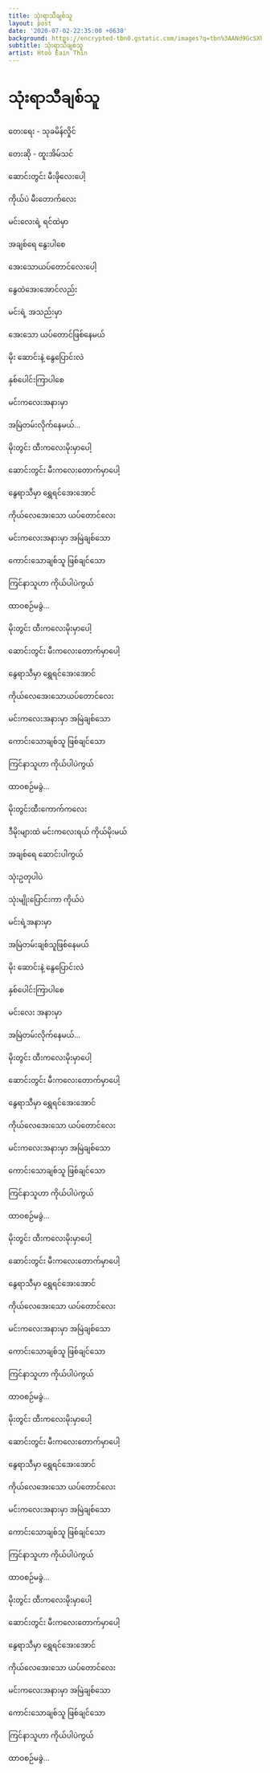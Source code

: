```yaml
---
title: သုံးရာသီချစ်သူ
layout: post
date: '2020-07-02-22:35:00 +0630'
background: https://encrypted-tbn0.gstatic.com/images?q=tbn%3AANd9GcSXhx371QNR8DvybPB1GTpvjEnfG6tbtmJpVA&usqp=CAU
subtitle: သုံးရာသီချစ်သူ
artist: Htoo Eain Thin
---
```


# သုံးရာသီချစ်သူ

တေးရေး - သုခမိန်လှိုင်

တေးဆို - ထူးအိမ်သင်

ဆောင်းတွင်း မီးဖိုလေးပေါ့

ကိုယ်ပဲ မီးတောက်လေး

မင်းလေးရဲ့ ရင်ထဲမှာ

အချစ်ရေ နွေးပါစေ

အေးသောယပ်တောင်လေးပေါ့

နွေထဲအေးအောင်လည်း

မင်းရဲ့ အသည်းမှာ

အေးသော ယပ်တောင်ဖြစ်နေမယ်

မိုး ဆောင်းနဲ့ နွေပြောင်းလဲ

နှစ်ပေါင်းကြာပါစေ

မင်းကလေးအနားမှာ

အမြဲတမ်းလိုက်နေမယ်...

မိုးတွင်း ထီးကလေးမိုးမှာပေါ့

ဆောင်းတွင်း မီးကလေးတောက်မှာပေါ့

နွေရာသီမှာ ရွှေရင်အေးအောင်

ကိုယ်လေအေးသော ယပ်တောင်လေး

မင်းကလေးအနားမှာ အမြဲချစ်သော

ကောင်းသောချစ်သူ ဖြစ်ချင်သော

ကြင်နာသူဟာ ကိုယ်ပါပဲကွယ်

ထာဝစဉ်မခွဲ...

မိုးတွင်း ထီးကလေးမိုးမှာပေါ့

ဆောင်းတွင်း မီးကလေးတောက်မှာပေါ့

နွေရာသီမှာ ရွှေရင်အေးအောင်

ကိုယ်လေအေးသောယပ်တောင်လေး

မင်းကလေးအနားမှာ အမြဲချစ်သော

ကောင်းသောချစ်သူ ဖြစ်ချင်သော

ကြင်နာသူဟာ ကိုယ်ပါပဲကွယ်

ထာဝစဉ်မခွဲ...

မိုးတွင်းထီးကောက်ကလေး

ဒီမိုးများထဲ မင်းကလေးရယ် ကိုယ်မိုးမယ်

အချစ်ရေ ဆောင်းပါကွယ်

သုံးဥတုပါပဲ

သုံးမျိုးပြောင်းကာ ကိုယ်ပဲ

မင်းရဲ့အနားမှာ

အမြဲတမ်းချစ်သူဖြစ်နေမယ်

မိုး ဆောင်းနဲ့ နွေပြောင်းလဲ

နှစ်ပေါင်းကြာပါစေ

မင်းလေး အနားမှာ

အမြဲတမ်းလိုက်နေမယ်...

မိုးတွင်း ထီးကလေးမိုးမှာပေါ့

ဆောင်းတွင်း မီးကလေးတောက်မှာပေါ့

နွေရာသီမှာ ရွှေရင်အေးအောင်

ကိုယ်လေအေးသော ယပ်တောင်လေး

မင်းကလေးအနားမှာ အမြဲချစ်သော

ကောင်းသောချစ်သူ ဖြစ်ချင်သော

ကြင်နာသူဟာ ကိုယ်ပါပဲကွယ်

ထာဝစဉ်မခွဲ...

မိုးတွင်း ထီးကလေးမိုးမှာပေါ့

ဆောင်းတွင်း မီးကလေးတောက်မှာပေါ့

နွေရာသီမှာ ရွှေရင်အေးအောင်

ကိုယ်လေအေးသော ယပ်တောင်လေး

မင်းကလေးအနားမှာ အမြဲချစ်သော

ကောင်းသောချစ်သူ ဖြစ်ချင်သော

ကြင်နာသူဟာ ကိုယ်ပါပဲကွယ်

ထာဝစဉ်မခွဲ...

မိုးတွင်း ထီးကလေးမိုးမှာပေါ့

ဆောင်းတွင်း မီးကလေးတောက်မှာပေါ့

နွေရာသီမှာ ရွှေရင်အေးအောင်

ကိုယ်လေအေးသော ယပ်တောင်လေး

မင်းကလေးအနားမှာ အမြဲချစ်သော

ကောင်းသောချစ်သူ ဖြစ်ချင်သော

ကြင်နာသူဟာ ကိုယ်ပါပဲကွယ်

ထာဝစဉ်မခွဲ...

မိုးတွင်း ထီးကလေးမိုးမှာပေါ့

ဆောင်းတွင်း မီးကလေးတောက်မှာပေါ့

နွေရာသီမှာ ရွှေရင်အေးအောင်

ကိုယ်လေအေးသော ယပ်တောင်လေး

မင်းကလေးအနားမှာ အမြဲချစ်သော

ကောင်းသောချစ်သူ ဖြစ်ချင်သော

ကြင်နာသူဟာ ကိုယ်ပါပဲကွယ်

ထာဝစဉ်မခွဲ...
